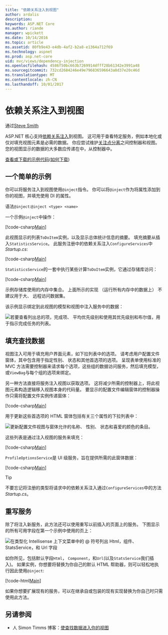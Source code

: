 ```yaml
---
title: "依赖关系注入到视图"
author: ardalis
description: 
keywords: ASP.NET Core
ms.author: riande
manager: wpickett
ms.date: 10/14/2016
ms.topic: article
ms.assetid: 80fb9e43-e4db-4af2-b2a8-e1364a712f69
ms.technology: aspnet
ms.prod: asp.net-core
uid: mvc/views/dependency-injection
ms.openlocfilehash: 4586f50bc663b7269914dfff28b61342e3991a48
ms.sourcegitcommit: 732cd2684246e49e796836596643a8d37e20c46d
ms.translationtype: MT
ms.contentlocale: zh-CN
ms.lasthandoff: 10/01/2017
---
```

# <a name="dependency-injection-into-views"></a>依赖关系注入到视图

通过[Steve Smith](https://ardalis.com/)

ASP.NET 核心支持[依赖关系注入](xref:fundamentals/dependency-injection)到视图。 这可用于查看特定服务，例如本地化或仅对填充视图元素是必需的数据。 你应尝试维护[关注点分离](http://deviq.com/separation-of-concerns/)之间控制器和视图。 您的视图显示的数据的大多数应传递在中，从控制器中。

[查看或下载的示例代码](https://github.com/aspnet/Docs/tree/master/aspnetcore/mvc/views/dependency-injection/sample)([如何下载](xref:tutorials/index#how-to-download-a-sample))

## <a name="a-simple-example"></a>一个简单的示例

你可以将服务注入到视图使用`@inject`指令。 你可以将`@inject`作为将属性添加到你的视图，并填充使用 DI 的属性。

语法`@inject`:`@inject <type> <name>`

一个示例`@inject`中操作：

[!code-csharp[Main](../../mvc/views/dependency-injection/sample/src/ViewInjectSample/Views/ToDo/Index.cshtml?highlight=4,5,15,16,17)]

此视图显示的列表`ToDoItem`实例，以及显示总体统计信息的摘要。 填充摘要从插入`StatisticsService`。 此服务注册中的依赖关系注入`ConfigureServices`中*Startup.cs*:

[!code-csharp[Main](../../mvc/views/dependency-injection/sample/src/ViewInjectSample/Startup.cs?highlight=6,7&range=15-22)]

`StatisticsService`的一套中执行某些计算`ToDoItem`实例，它通过存储库访问：

[!code-csharp[Main](../../mvc/views/dependency-injection/sample/src/ViewInjectSample/Model/Services/StatisticsService.cs?highlight=15,20,26)]

示例存储库使用的内存中集合。 上面所示的实现 （运行所有内存中的数据上） 不建议用于大、 远程访问数据集。

该示例显示绑定到此视图的模型和视图中注入服务中的数据：

![若要查看列出总的项，完成项、 平均优先级别和使用其优先级别和布尔值，用于指示完成任务的列表。](dependency-injection/_static/screenshot.png)

## <a name="populating-lookup-data"></a>填充查找数据

视图注入可用于填充用户界面元素，如下拉列表中的选项。 请考虑用户配置文件窗体，其中包含用于指定性别、 状态和其他首选项的选项。 呈现表单使用标准的 MVC 方法需要控制器来请求每个选项，这些组的数据访问服务，然后填充模型，或`ViewBag`与每个组的选项来绑定。

另一种方法直接将服务注入视图以获取选项。 这将减少所需的控制器上，将此视图元素构造逻辑移入视图本身的代码量。 要显示的配置文件编辑窗体的控制器操作只需将配置文件实例传递窗体：

[!code-csharp[Main](../../mvc/views/dependency-injection/sample/src/ViewInjectSample/Controllers/ProfileController.cs?highlight=9,19)]

用于更新这些首选项的 HTML 窗体包括有关三个属性的下拉列表中：

![更新配置文件视图与窗体允许的名称、 性别、 状态和喜爱的颜色的条目。](dependency-injection/_static/updateprofile.png)

这些列表是通过注入视图的服务来填充：

[!code-csharp[Main](../../mvc/views/dependency-injection/sample/src/ViewInjectSample/Views/Profile/Index.cshtml?highlight=4,16,17,21,22,26,27)]

`ProfileOptionsService`是 UI 级服务，旨在提供所需的此窗体数据：

[!code-csharp[Main](../../mvc/views/dependency-injection/sample/src/ViewInjectSample/Model/Services/ProfileOptionsService.cs?highlight=7,13,24)]

>[!TIP]
> 不要忘记将注册的类型将请求中的依赖关系注入通过`ConfigureServices`中的方法*Startup.cs*。

## <a name="overriding-services"></a>重写服务

除了将注入新服务，此方法还可以使用重写以前插入的页面上的服务。 下图显示的所有可用字段在第一个示例中使用的页上：

![在类型化 Intellisense 上下文菜单中的 @ 符号列出 Html，组件、 StatsService，和 Url 字段](dependency-injection/_static/razor-fields.png)

如你所见，包括默认字段`Html`， `Component`，和`Url`(以及`StatsService`我们插入)。 如果实例，你想要将替换为你自己的默认 HTML 帮助器，则可以轻松地执行因此使用`@inject`:

[!code-html[Main](../../mvc/views/dependency-injection/sample/src/ViewInjectSample/Views/Helper/Index.cshtml?highlight=3,11)]

如果你想要扩展现有的服务，可以在继承自或包装的现有实现替换为你自己时只需使用此方法。

## <a name="see-also"></a>另请参阅

* 人 Simon Timms 博客：[使查找数据进入你的视图](http://blog.simontimms.com/2015/06/09/getting-lookup-data-into-you-view/)
